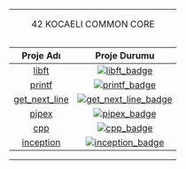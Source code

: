 <table width="100%" align="center">
<tr style="display:flex; justify-content:space-around; paddind:0;">
<td colspan="2" style="padding:0; margin:0; text-align:center;">
	<p align="center">42 KOCAELI COMMON CORE</p>
</td></tr>

<tr style="display:flex; justify-content:space-around; paddind:0;">
<td style="padding:0; margin:0;">

| Proje Adı                           | Proje Durumu                                 |
| :-:                                 | :-:                                          |
| [libft][libft_tree]                 | [![libft_badge]][libft_tree]                 |
| [printf][printf_tree]               | [![printf_badge]][printf_tree]               |
| [get_next_line][get_next_line_tree] | [![get_next_line_badge]][get_next_line_tree] |
| [pipex][pipex_tree]                 | [![pipex_badge]][pipex_tree]                 |
| [cpp][cpp_tree]                     | [![cpp_badge]][cpp_tree]                     |
| [inception][inception_tree]         | [![inception_badge]][inception_tree]         |

</td></tr>

[libft_tree]: https://github.com/enes2424/42-Kocaeli-Common-Core/tree/42-Kocaeli-Libft
[libft_badge]: https://custom-icon-badges.demolab.com/badge/✔%EF%B8%8E%20125%20/%20100-02b331.svg?&style=for-the-badge&color=018f27
[printf_tree]: https://github.com/enes2424/42-Kocaeli-Common-Core/tree/42-Kocaeli-Printf
[printf_badge]: https://custom-icon-badges.demolab.com/badge/✔%EF%B8%8E%20100%20/%20100-02b331.svg?&style=for-the-badge&color=018f27
[get_next_line_tree]: https://github.com/enes2424/42-Kocaeli-Common-Core/tree/42-Kocaeli-Get_Next_Line
[get_next_line_badge]: https://custom-icon-badges.demolab.com/badge/✔%EF%B8%8E%20125%20/%20100-02b331.svg?&style=for-the-badge&color=018f27
[pipex_tree]: https://github.com/enes2424/42-Kocaeli-Common-Core/tree/42-Kocaeli-Pipex
[pipex_badge]: https://custom-icon-badges.demolab.com/badge/✔%EF%B8%8E%20125%20/%20100-02b331.svg?&style=for-the-badge&color=018f27
[cpp_tree]: https://github.com/enes2424/42-Kocaeli-Cpp-Modules
[cpp_badge]: https://img.shields.io/badge/MODULES-3498db?style=for-the-badge&logoColor=white
[inception_tree]: https://github.com/enes2424/42-Kocaeli-Common-Core/tree/42-Kocaeli-Inception
[inception_badge]: https://custom-icon-badges.demolab.com/badge/✔%EF%B8%8E%20100%20/%20100-02b331.svg?&style=for-the-badge&color=018f27

</table>

